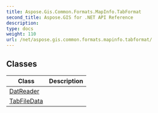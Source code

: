 ```yaml
---
title: Aspose.Gis.Common.Formats.MapInfo.TabFormat
second_title: Aspose.GIS for .NET API Reference
description: 
type: docs
weight: 110
url: /net/aspose.gis.common.formats.mapinfo.tabformat/
---
```



## Classes

| Class | Description |
| --- | --- |
| [DatReader](./datreader/) |  |
| [TabFileData](./tabfiledata/) |  |


